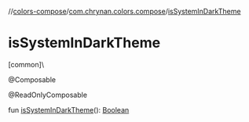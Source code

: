 //[colors-compose](../../index.md)/[com.chrynan.colors.compose](index.md)/[isSystemInDarkTheme](is-system-in-dark-theme.md)

# isSystemInDarkTheme

[common]\

@Composable

@ReadOnlyComposable

fun [isSystemInDarkTheme](is-system-in-dark-theme.md)(): [Boolean](https://kotlinlang.org/api/latest/jvm/stdlib/kotlin/-boolean/index.html)
